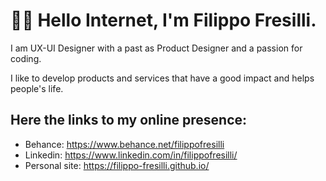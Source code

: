 # 👋🏻 Hello Internet, I'm Filippo Fresilli. 

I am UX-UI Designer with a past as Product Designer and a passion for coding. 

I like to develop products and services that have a good impact and helps people's life.

## Here the links to my online presence:

* Behance: https://www.behance.net/filippofresilli
* Linkedin: https://www.linkedin.com/in/filippofresilli/
* Personal site: https://filippo-fresilli.github.io/

